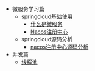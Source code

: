 * 微服务学习篇
  * springcloud基础使用
    * [什么是微服务](/springcloud/springcloud.md)
    * [Nacos注册中心](/springcloud/nacos.md)
  * springcloud源码分析
    * [nacos注册中心源码分析](/springcloud/nacos-pro.md)
* 并发篇
  * [线程池](/thread/thread.md)
